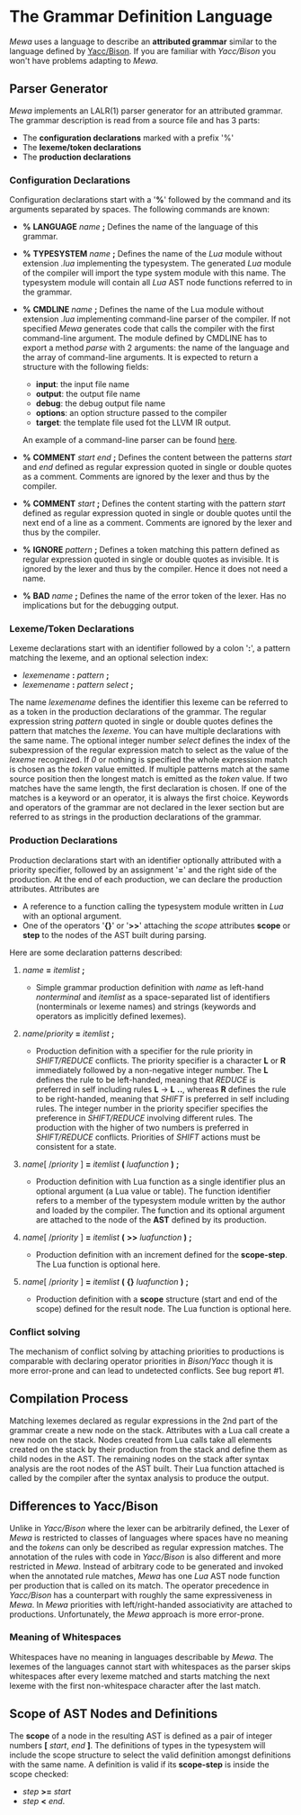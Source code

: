 # The Grammar Definition Language
_Mewa_ uses a language to describe an **attributed grammar** similar to the language defined by [Yacc/Bison](https://www.cs.ccu.edu.tw/~naiwei/cs5605/YaccBison.html). If you are familiar with _Yacc/Bison_ you won't have problems adapting to _Mewa_.

## Parser Generator
_Mewa_ implements an LALR(1) parser generator for an attributed grammar. The grammar description is read from a source file and has 3 parts:

  * The **configuration declarations** marked with a prefix '%'
  * The **lexeme/token declarations** 
  * The **production declarations**

### Configuration Declarations
Configuration declarations start with a '**%**' followed by the command and its arguments separated by spaces.
The following commands are known:

* **%** **LANGUAGE** _name_ **;** Defines the name of the language of this grammar.
* **%** **TYPESYSTEM** _name_ **;** Defines the name of the _Lua_ module without extension _.lua_ implementing the typesystem. The generated _Lua_ module of the compiler will import the type system module with this name. The typesystem module will contain all _Lua_ AST node functions referred to in the grammar.
* **%** **CMDLINE** _name_ **;** Defines the name of the Lua module without extension _.lua_ implementing command-line parser of the compiler. If not specified _Mewa_ generates code that calls the compiler with the first command-line argument. The module defined by CMDLINE has to export a method _parse_ with 2 arguments: the name of the language and the array of command-line arguments. It is expected to return a structure with the following fields:

    * **input**: the input file name
    * **output**: the output file name
    * **debug**: the debug output file name
    * **options**: an option structure passed to the compiler
    * **target**: the template file used fot the LLVM IR output. 

  An example of a command-line parser can be found [here](../examples/cmdlinearg.lua). 

* **%** **COMMENT** _start_ _end_ **;** Defines the content between the patterns _start_ and _end_ defined as regular expression quoted in single or double quotes as a comment. Comments are ignored by the lexer and thus by the compiler.
* **%** **COMMENT** _start_ **;** Defines the content starting with the pattern _start_ defined as regular expression quoted in single or double quotes until the next end of a line as a comment. Comments are ignored by the lexer and thus by the compiler.
* **%** **IGNORE** _pattern_ **;** Defines a token matching this pattern defined as regular expression quoted in single or double quotes as invisible. It is ignored by the lexer and thus by the compiler. Hence it does not need a name.
* **%** **BAD** _name_ **;** Defines the name of the error token of the lexer. Has no implications but for the debugging output.

### Lexeme/Token Declarations
Lexeme declarations start with an identifier followed by a colon '**:**', a pattern matching the lexeme, and an optional selection index:

* _lexemename_ **:** _pattern_ **;**
* _lexemename_ **:** _pattern_ _select_ **;**

The name _lexemename_ defines the identifier this lexeme can be referred to as a token in the production declarations of the grammar.
The regular expression string _pattern_ quoted in single or double quotes defines the pattern that matches the _lexeme_.
You can have multiple declarations with the same name.
The optional integer number _select_ defines the index of the subexpression of the regular expression match to select as the value of the _lexeme_ recognized. 
If _0_ or nothing is specified the whole expression match is chosen as the _token_ value emitted.
If multiple patterns match at the same source position then the longest match is emitted as the _token_ value. If two matches have the same length, the first declaration is chosen. If one of the matches is a keyword or an operator, it is always the first choice.
Keywords and operators of the grammar are not declared in the lexer section but are referred to as strings in the production declarations of the grammar.

### Production Declarations
Production declarations start with an identifier optionally attributed with a priority specifier, followed by an assignment '**=**' and the right side of the production.
At the end of each production, we can declare the production attributes. Attributes are
   * A reference to a function calling the typesystem module written in _Lua_ with an optional argument.
   * One of the operators '**{}**' or '**>>**' attaching the _scope_ attributes **scope** or **step** to the nodes of the AST built during parsing.

Here are some declaration patterns described:

1. _name_ **=** _itemlist_ **;**

    * Simple grammar production definition with _name_ as left-hand _nonterminal_ and _itemlist_ as a space-separated list of identifiers (nonterminals or lexeme names) and strings (keywords and operators as implicitly defined lexemes).
2. _name_/_priority_ **=** _itemlist_ **;**

    * Production definition with a specifier for the rule priority in _SHIFT/REDUCE_ conflicts. The priority specifier is a character **L** or **R** immediately followed by a non-negative integer number. The **L** defines the rule to be left-handed, meaning that _REDUCE_ is preferred in self including rules **L** -> **L** **..**, whereas **R** defines the rule to be right-handed, meaning that _SHIFT_ is preferred in self including rules. The integer number in the priority specifier specifies the preference in _SHIFT/REDUCE_ involving different rules. The production with the higher of two numbers is preferred in _SHIFT/REDUCE_ conflicts. Priorities of _SHIFT_ actions must be consistent for a state.
3. _name_[ /_priority_ ] **=** _itemlist_ **(** _luafunction_ **)** **;**

    * Production definition with Lua function as a single identifier plus an optional argument (a Lua value or table). The function identifier refers to a member of the typesystem module written by the author and loaded by the compiler. The function and its optional argument are attached to the node of the **AST** defined by its production.

4. _name_[ /_priority_ ] **=** _itemlist_ **(** **>>** _luafunction_ **)** **;**

    * Production definition with an increment defined for the **scope-step**. The Lua function is optional here.

5. _name_[ /_priority_ ] **=** _itemlist_ **(** **{}** _luafunction_ **)** **;**

    * Production definition with a **scope** structure (start and end of the scope) defined for the result node. The Lua function is optional here.

### Conflict solving
The mechanism of conflict solving by attaching priorities to productions is comparable with declaring operator priorities in _Bison_/_Yacc_ though it is more error-prone and can lead to undetected conflicts. See bug report #1.

## Compilation Process
Matching lexemes declared as regular expressions in the 2nd part of the grammar create a new node on the stack. Attributes with a Lua call create a new node on the stack. Nodes created from Lua calls take all elements created on the stack by their production from the stack and define them as child nodes in the AST. 
The remaining nodes on the stack after syntax analysis are the root nodes of the AST built. Their Lua function attached is called by the compiler after the syntax analysis to produce the output.

## Differences to Yacc/Bison
Unlike in _Yacc/Bison_ where the lexer can be arbitrarily defined, the Lexer of _Mewa_ is restricted to classes of languages where spaces have no meaning and the _tokens_ can only be described as regular expression matches. The annotation of the rules with code in _Yacc/Bison_ is also different and more restricted in _Mewa_. Instead of arbitrary code to be generated and invoked when the annotated rule matches, _Mewa_ has one _Lua_ AST node function per production that is called on its match. The operator precedence in _Yacc/Bison_ has a counterpart with roughly the same expressiveness in _Mewa_. In _Mewa_ priorities with left/right-handed associativity are attached to productions. Unfortunately, the _Mewa_ approach is more error-prone.

### Meaning of Whitespaces
Whitespaces have no meaning in languages describable by _Mewa_.
The lexemes of the languages cannot start with whitespaces as the parser skips whitespaces after every lexeme matched and starts matching the next lexeme with the first non-whitespace character after the last match.

## Scope of AST Nodes and Definitions
The **scope** of a node in the resulting AST is defined as a pair of integer numbers **[** _start_, _end_ **]**.
The definitions of types in the typesystem will include the scope structure to select the valid definition amongst definitions with the same name.
A definition is valid if its **scope-step** is inside the scope checked:
* _step_ **>=** _start_
* _step_ **<** _end_.



